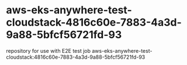 # aws-eks-anywhere-test-cloudstack-4816c60e-7883-4a3d-9a88-5bfcf56721fd-93
repository for use with E2E test job aws-eks-anywhere-test-cloudstack:4816c60e-7883-4a3d-9a88-5bfcf56721fd-93
